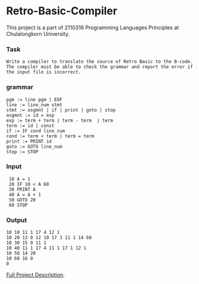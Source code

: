 # Retro-Basic-Compiler
This project is a part of 2110316 Programming Languages Principles at Chulalongkorn University.

### Task 
    Write a compiler to translate the source of Retro Basic to the B-code. The compiler must be able to check the grammar and report the error if the input file is incorrect.
   
### grammar
    pgm := line pgm | EOF  
    line := line_num stmt  
    stmt := asgmnt | if | print | goto | stop  
    asgmnt := id = exp  
    exp := term + term | term - term  | term
    term := id | const  
    if := IF cond line_num  
    cond := term < term | term = term  
    print := PRINT id  
    goto := GOTO line_num  
    stop := STOP  
   
### Input
     10 A = 1
     20 IF 10 < A 60 
     30 PRINT A
     40 A = A + 1
     50 GOTO 20
     60 STOP
    
### Output
    10 10 11 1 17 4 12 1
    10 20 13 0 12 10 17 3 11 1 14 60
    10 30 15 0 11 1
    10 40 11 1 17 4 11 1 17 1 12 1
    10 50 14 20
    10 60 16 0
    0
    
[Full Project Description](https://www.cp.eng.chula.ac.th/~piak/teaching/prolang/2018/retro-basic.html).
